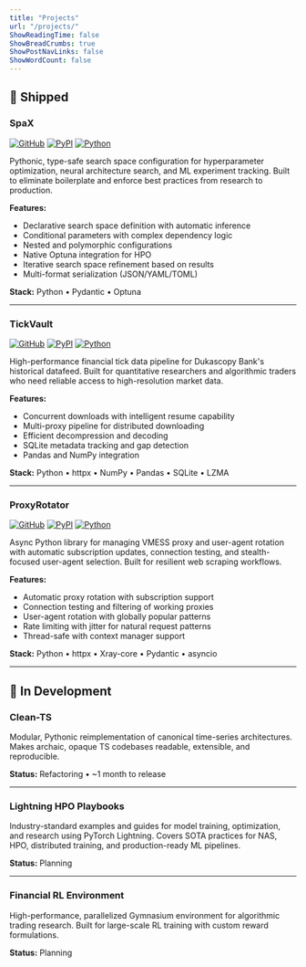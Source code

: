 ```yaml
---
title: "Projects"
url: "/projects/"
ShowReadingTime: false
ShowBreadCrumbs: true
ShowPostNavLinks: false
ShowWordCount: false
---
```


## 🚀 Shipped

### SpaX
[![GitHub](https://img.shields.io/badge/GitHub-SpaX-181717?style=flat-square&logo=github)](https://github.com/keyhankamyar/SpaX)
[![PyPI](https://img.shields.io/pypi/v/spax?style=flat-square&logo=pypi&logoColor=white)](https://pypi.org/project/spax/)
[![Python](https://img.shields.io/badge/Python-3.11--3.14-3776AB?style=flat-square&logo=python&logoColor=white)](https://www.python.org/)

Pythonic, type-safe search space configuration for hyperparameter optimization, neural architecture search, and ML experiment tracking. Built to eliminate boilerplate and enforce best practices from research to production.

**Features:**
- Declarative search space definition with automatic inference
- Conditional parameters with complex dependency logic
- Nested and polymorphic configurations
- Native Optuna integration for HPO
- Iterative search space refinement based on results
- Multi-format serialization (JSON/YAML/TOML)

**Stack:** Python • Pydantic • Optuna

---

### TickVault
[![GitHub](https://img.shields.io/badge/GitHub-TickVault-181717?style=flat-square&logo=github)](https://github.com/keyhankamyar/TickVault)
[![PyPI](https://img.shields.io/pypi/v/tick-vault?style=flat-square&logo=pypi&logoColor=white)](https://pypi.org/project/tick-vault/)
[![Python](https://img.shields.io/badge/Python-3.14-3776AB?style=flat-square&logo=python&logoColor=white)](https://www.python.org/)

High-performance financial tick data pipeline for Dukascopy Bank's historical datafeed. Built for quantitative researchers and algorithmic traders who need reliable access to high-resolution market data.

**Features:**
- Concurrent downloads with intelligent resume capability
- Multi-proxy pipeline for distributed downloading
- Efficient decompression and decoding
- SQLite metadata tracking and gap detection
- Pandas and NumPy integration

**Stack:** Python • httpx • NumPy • Pandas • SQLite • LZMA

---

### ProxyRotator
[![GitHub](https://img.shields.io/badge/GitHub-ProxyRotator-181717?style=flat-square&logo=github)](https://github.com/keyhankamyar/ProxyRotator)
[![PyPI](https://img.shields.io/pypi/v/xray-proxy-rotator?style=flat-square&logo=pypi&logoColor=white)](https://pypi.org/project/xray-proxy-rotator/)
[![Python](https://img.shields.io/badge/Python-3.14-3776AB?style=flat-square&logo=python&logoColor=white)](https://www.python.org/)

Async Python library for managing VMESS proxy and user-agent rotation with automatic subscription updates, connection testing, and stealth-focused user-agent selection. Built for resilient web scraping workflows.

**Features:**
- Automatic proxy rotation with subscription support
- Connection testing and filtering of working proxies
- User-agent rotation with globally popular patterns
- Rate limiting with jitter for natural request patterns
- Thread-safe with context manager support

**Stack:** Python • httpx • Xray-core • Pydantic • asyncio

---

## 🔬 In Development

### Clean-TS
Modular, Pythonic reimplementation of canonical time-series architectures. Makes archaic, opaque TS codebases readable, extensible, and reproducible.

**Status:** Refactoring • ~1 month to release

---

### Lightning HPO Playbooks
Industry-standard examples and guides for model training, optimization, and research using PyTorch Lightning. Covers SOTA practices for NAS, HPO, distributed training, and production-ready ML pipelines.

**Status:** Planning

---

### Financial RL Environment
High-performance, parallelized Gymnasium environment for algorithmic trading research. Built for large-scale RL training with custom reward formulations.

**Status:** Planning